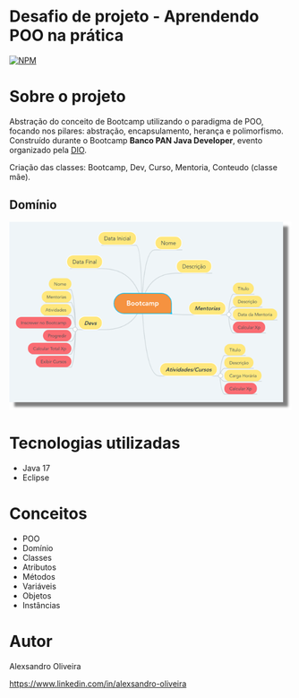 # Desafio de projeto - Aprendendo POO na prática
[![NPM](https://img.shields.io/npm/l/react)](https://github.com/alexoliveira1975/desafio_dio_poo/blob/main/LICENSE) 

# Sobre o projeto

Abstração do conceito de Bootcamp utilizando o paradigma de POO, focando nos pilares: abstração, encapsulamento, herança e polimorfismo. 
Construído durante o Bootcamp **Banco PAN Java Developer**, evento organizado pela [DIO](https://www.dio.me "Site da DIO").

Criação das classes: Bootcamp, Dev, Curso, Mentoria, Conteudo (classe mãe).


## Domínio
![Dominio](https://github.com/alexoliveira1975/desafio_dio_poo/blob/main/dominio_bootcamp.png)



# Tecnologias utilizadas
- Java 17
- Eclipse


# Conceitos
- POO
- Domínio
- Classes
- Atributos
- Métodos
- Variáveis
- Objetos
- Instâncias



# Autor

Alexsandro Oliveira

https://www.linkedin.com/in/alexsandro-oliveira
